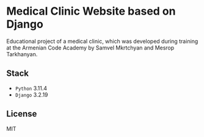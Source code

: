 # Medical Clinic Website based on Django

Educational project of a medical clinic, which was developed during training at the Armenian Code Academy by Samvel Mkrtchyan and Mesrop Tarkhanyan.

## Stack

* `Python`  3.11.4
* `Django` 3.2.19

## License

MIT
